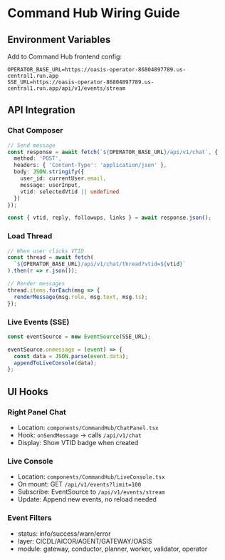 # Command Hub Wiring Guide

## Environment Variables

Add to Command Hub frontend config:
```env
OPERATOR_BASE_URL=https://oasis-operator-86804897789.us-central1.run.app
SSE_URL=https://oasis-operator-86804897789.us-central1.run.app/api/v1/events/stream
```

## API Integration

### Chat Composer
```typescript
// Send message
const response = await fetch(`${OPERATOR_BASE_URL}/api/v1/chat`, {
  method: 'POST',
  headers: { 'Content-Type': 'application/json' },
  body: JSON.stringify({
    user_id: currentUser.email,
    message: userInput,
    vtid: selectedVtid || undefined
  })
});

const { vtid, reply, followups, links } = await response.json();
```

### Load Thread
```typescript
// When user clicks VTID
const thread = await fetch(
  `${OPERATOR_BASE_URL}/api/v1/chat/thread?vtid=${vtid}`
).then(r => r.json());

// Render messages
thread.items.forEach(msg => {
  renderMessage(msg.role, msg.text, msg.ts);
});
```

### Live Events (SSE)
```typescript
const eventSource = new EventSource(SSE_URL);

eventSource.onmessage = (event) => {
  const data = JSON.parse(event.data);
  appendToLiveConsole(data);
};
```

## UI Hooks

### Right Panel Chat
- Location: `components/CommandHub/ChatPanel.tsx`
- Hook: `onSendMessage` → calls `/api/v1/chat`
- Display: Show VTID badge when created

### Live Console
- Location: `components/CommandHub/LiveConsole.tsx`
- On mount: GET `/api/v1/events?limit=100`
- Subscribe: EventSource to `/api/v1/events/stream`
- Update: Append new events, no reload needed

### Event Filters
- status: info/success/warn/error
- layer: CICDL/AICOR/AGENT/GATEWAY/OASIS
- module: gateway, conductor, planner, worker, validator, operator
